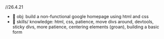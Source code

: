 //26.4.21
- 📃 obj: build a non-functional google homepage using html and css
- 🧭 skills/ knowledge: html, css, patience, move divs around, devtools, sticky divs, more patience, centering elements (groan), building a basic form
